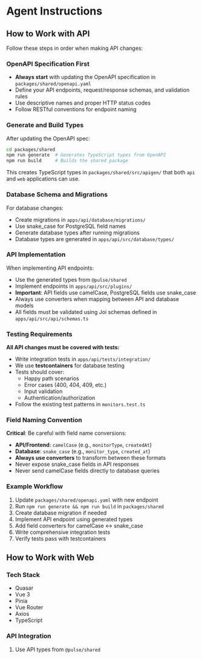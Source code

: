 # Agent Instructions

## How to Work with API

Follow these steps in order when making API changes:

### OpenAPI Specification First

- **Always start** with updating the OpenAPI specification in `packages/shared/openapi.yaml`
- Define your API endpoints, request/response schemas, and validation rules
- Use descriptive names and proper HTTP status codes
- Follow RESTful conventions for endpoint naming

### Generate and Build Types

After updating the OpenAPI spec:

```bash
cd packages/shared
npm run generate  # Generates TypeScript types from OpenAPI
npm run build     # Builds the shared package
```

This creates TypeScript types in `packages/shared/src/apigen/` that both `api` and `web` applications can use.

### Database Schema and Migrations

For database changes:

- Create migrations in `apps/api/database/migrations/`
- Use snake_case for PostgreSQL field names
- Generate database types after running migrations
- Database types are generated in `apps/api/src/database/types/`

### API Implementation

When implementing API endpoints:

- Use the generated types from `@pulse/shared`
- Implement endpoints in `apps/api/src/plugins/`
- **Important**: API fields use camelCase, PostgreSQL fields use snake_case
- Always use converters when mapping between API and database models
- All fields must be validated using Joi schemas defined in `apps/api/src/api/schemas.ts`

### Testing Requirements

**All API changes must be covered with tests:**

- Write integration tests in `apps/api/tests/integration/`
- We use **testcontainers** for database testing
- Tests should cover:
  - Happy path scenarios
  - Error cases (400, 404, 409, etc.)
  - Input validation
  - Authentication/authorization
- Follow the existing test patterns in `monitors.test.ts`

### Field Naming Convention

**Critical**: Be careful with field name conversions:

- **API/Frontend**: `camelCase` (e.g., `monitorType`, `createdAt`)
- **Database**: `snake_case` (e.g., `monitor_type`, `created_at`)
- **Always use converters** to transform between these formats
- Never expose snake_case fields in API responses
- Never send camelCase fields directly to database queries

### Example Workflow

1. Update `packages/shared/openapi.yaml` with new endpoint
2. Run `npm run generate && npm run build` in `packages/shared`
3. Create database migration if needed
4. Implement API endpoint using generated types
5. Add field converters for camelCase ↔ snake_case
6. Write comprehensive integration tests
7. Verify tests pass with testcontainers

## How to Work with Web

### Tech Stack

- Quasar
- Vue 3
- Pinia
- Vue Router
- Axios
- TypeScript

### API Integration

1. Use API types from `@pulse/shared`
